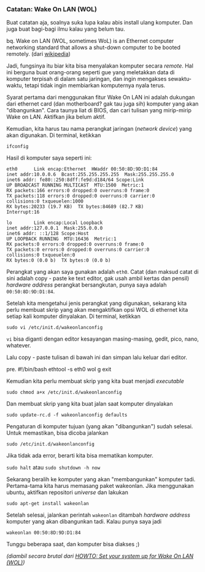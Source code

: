 ### Catatan: Wake On LAN (WOL)

Buat catatan aja, soalnya suka lupa kalau abis install ulang komputer. Dan juga buat bagi-bagi ilmu kalau yang belum tau.

bq. Wake on LAN (WOL, sometimes WoL) is an Ethernet computer networking standard that allows a shut-down computer to be booted remotely. (dari [wikipedia](http://en.wikipedia.org/wiki/Wake-on-LAN))

Jadi, fungsinya itu biar kita bisa menyalakan komputer secara _remote_. Hal ini berguna buat orang-orang seperti gue yang meletakkan data di komputer terpisah di dalam satu jaringan, dan ingin mengakses sewaktu-waktu, tetapi tidak ingin membiarkan komputernya nyala terus.

Syarat pertama dari menggunakan fitur Wake On LAN ini adalah dukungan dari ethernet card (dan motherboard? gak tau juga sih) komputer yang akan "dibangunkan". Cara taunya liat di BIOS, dan cari tulisan yang mirip-mirip Wake on LAN. Aktifkan jika belum aktif.

Kemudian, kita harus tau nama perangkat jaringan (_network device_) yang akan digunakan. Di terminal, ketikkan

`ifconfig`

Hasil di komputer saya seperti ini:

    eth0      Link encap:Ethernet  HWaddr 00:50:8D:9D:D1:84  
    inet addr:10.0.0.6  Bcast:255.255.255.255  Mask:255.255.255.0
    inet6 addr: fe80::250:8dff:fe9d:d184/64 Scope:Link
    UP BROADCAST RUNNING MULTICAST  MTU:1500  Metric:1
    RX packets:166 errors:0 dropped:0 overruns:0 frame:0
    TX packets:118 errors:0 dropped:0 overruns:0 carrier:0
    collisions:0 txqueuelen:1000 
    RX bytes:20233 (19.7 KB)  TX bytes:84689 (82.7 KB)
    Interrupt:16 

    lo        Link encap:Local Loopback  
    inet addr:127.0.0.1  Mask:255.0.0.0
    inet6 addr: ::1/128 Scope:Host
    UP LOOPBACK RUNNING  MTU:16436  Metric:1
    RX packets:0 errors:0 dropped:0 overruns:0 frame:0
    TX packets:0 errors:0 dropped:0 overruns:0 carrier:0
    collisions:0 txqueuelen:0 
    RX bytes:0 (0.0 b)  TX bytes:0 (0.0 b)

Perangkat yang akan saya gunakan adalah `eth0`. Catat (dan maksud catat di sini adalah copy - paste ke text editor, gak usah ambil kertas dan pensil) _hardware address_ perangkat bersangkutan, punya saya adalah `00:50:8D:9D:D1:84`.

Setelah kita mengetahui jenis perangkat yang digunakan, sekarang kita perlu membuat skrip yang akan mengaktifkan opsi WOL di ethernet kita setiap kali komputer dinyalakan. Di terminal, ketikkan

`sudo vi /etc/init.d/wakeonlanconfig`

`vi` bisa diganti dengan editor kesayangan masing-masing, gedit, pico, nano, whatever.

Lalu copy - paste tulisan di bawah ini dan simpan lalu keluar dari editor.

pre. #!/bin/bash
ethtool -s eth0 wol g
exit

Kemudian kita perlu membuat skrip yang kita buat menjadi _executable_

`sudo chmod a+x /etc/init.d/wakeonlanconfig`

Dan membuat skrip yang kita buat jalan saat komputer dinyalakan

`sudo update-rc.d -f wakeonlanconfig defaults`

Pengaturan di komputer tujuan (yang akan "dibangunkan") sudah selesai. Untuk memastikan, bisa dicoba jalankan

`sudo /etc/init.d/wakeonlanconfig`

Jika tidak ada error, berarti kita bisa mematikan komputer.

`sudo halt` atau `sudo shutdown -h now`

Sekarang beralih ke komputer yang akan "membangunkan" komputer tadi. Pertama-tama kita harus memasang paket wakeonlan. Jika menggunakan ubuntu, aktifkan repositori _universe_ dan lakukan

`sudo apt-get install wakeonlan`

Setelah selesai, jalankan perintah `wakeonlan` ditambah _hardware address_ komputer yang akan dibangunkan tadi. Kalau punya saya jadi

`wakeonlan 00:50:8D:9D:D1:84`

Tunggu beberapa saat, dan komputer bisa diakses ;)

_(diambil secara brutal dari [HOWTO: Set your system up for Wake On LAN (WOL)](http://ubuntuforums.org/showthread.php?t=234588))_

<!-- {"time": "2008-01-26 20:38:38", "title": "Catatan: Wake On LAN (WOL)"} -->

